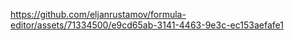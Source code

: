 



https://github.com/eljanrustamov/formula-editor/assets/71334500/e9cd65ab-3141-4463-9e3c-ec153aefafe1

